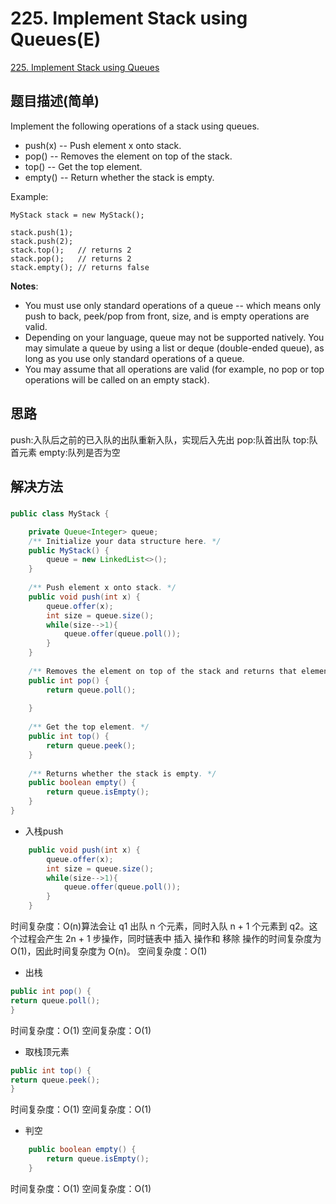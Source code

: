 # 225. Implement Stack using Queues(E)
[225. Implement Stack using Queues](https://leetcode-cn.com/problems/implement-stack-using-queues/)

## 题目描述(简单)

Implement the following operations of a stack using queues.

- push(x) -- Push element x onto stack.
- pop() -- Removes the element on top of the stack.
- top() -- Get the top element.
- empty() -- Return whether the stack is empty.

Example:
```
MyStack stack = new MyStack();

stack.push(1);
stack.push(2);  
stack.top();   // returns 2
stack.pop();   // returns 2
stack.empty(); // returns false
```
**Notes**:

- You must use only standard operations of a queue -- which means only push to back, peek/pop from front, size, and is empty operations are valid.
- Depending on your language, queue may not be supported natively. You may simulate a queue by using a list or deque (double-ended queue), as long as you use only standard operations of a queue.
- You may assume that all operations are valid (for example, no pop or top operations will be called on an empty stack).

## 思路

push:入队后之前的已入队的出队重新入队，实现后入先出
pop:队首出队
top:队首元素
empty:队列是否为空

## 解决方法

### 

```java 
public class MyStack {

    private Queue<Integer> queue;
    /** Initialize your data structure here. */
    public MyStack() {
        queue = new LinkedList<>();
    }
    
    /** Push element x onto stack. */
    public void push(int x) {
        queue.offer(x);
        int size = queue.size();
        while(size-->1){
        	queue.offer(queue.poll());
        }
    }
    
    /** Removes the element on top of the stack and returns that element. */
    public int pop() {
        return queue.poll();
        
    }
    
    /** Get the top element. */
    public int top() {
        return queue.peek();
    }
    
    /** Returns whether the stack is empty. */
    public boolean empty() {
        return queue.isEmpty();
    }
}
```

- 入栈push
```java
    public void push(int x) {
        queue.offer(x);
        int size = queue.size();
        while(size-->1){
        	queue.offer(queue.poll());
        }
    }
```
时间复杂度：O(n)算法会让 q1 出队 n 个元素，同时入队 n + 1 个元素到 q2。这个过程会产生 2n + 1 步操作，同时链表中 插入 操作和 移除 操作的时间复杂度为O(1)，因此时间复杂度为 O(n)。
空间复杂度：O(1)

- 出栈
```java
public int pop() {
return queue.poll();
}
```
时间复杂度：O(1)
空间复杂度：O(1)

- 取栈顶元素
```java
public int top() {
return queue.peek();
}
```
时间复杂度：O(1)
空间复杂度：O(1)

- 判空
```java
    public boolean empty() {
        return queue.isEmpty();
    }
```
时间复杂度：O(1)
空间复杂度：O(1)











